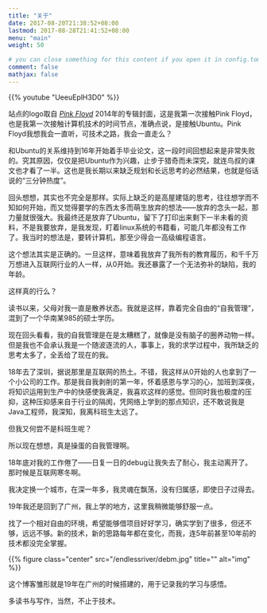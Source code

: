 ```yaml
---
title: "关于"
date: 2017-08-20T21:38:52+08:00
lastmod: 2017-08-28T21:41:52+08:00
menu: "main"
weight: 50

# you can close something for this content if you open it in config.toml.
comment: false
mathjax: false
---
```

<!--29718002-->

{{% youtube "UeeuEplH3D0" %}}

站点的logo取自 [*Pink Floyd*](https://en.wikipedia.org/wiki/Pink_Floyd) 2014年的专辑封面，这是我第一次接触Pink Floyd，也是我第一次接触计算机技术的时间节点，准确点说，是接触Ubuntu。Pink Floyd我想我会一直听，可技术之路，我会一直走么？

和Ubuntu的关系维持到16年开始着手毕业论文，这一段时间回想起来是非常失败的。究其原因，仅仅是把Ubuntu作为兴趣，止步于猎奇而未深究，就连鸟叔的课文也才看了一半。这也是我长期以来缺乏规划和长远思考的必然结果，也就是俗话说的“三分钟热度”。

回头想想，其实也不完全是那样。实际上缺乏的是高屋建瓴的思考，往往想学而不知如何开始，而又觉得要学的东西太多而萌生放弃的想法——放弃的念头一起，那力量就很强大。我最终还是放弃了Ubuntu，留下了打印出来剩下一半未看的资料，不是我要放弃，是我发现，盯着linux系统的书籍看，可能几年都没有工作了。我当时的想法是，要转计算机，那至少得会一高级编程语言。

这个想法其实是正确的。一旦这样，意味着我放弃了我所有的教育履历，和千千万万想进入互联网行业的人一样，从0开始。我还暴露了一个无法弥补的缺陷，我的年龄。

这样真的行么？

读书以来，父母对我一直是散养状态。我就是这样，靠着完全自由的“自我管理”，混到了一个华南某985的硕士学历。

现在回头看看，我的自我管理是在是太糟糕了，就像是没有脑子的圈养动物一样。但是我也不会承认我是一个随波逐流的人，事事上，我的求学过程中，我所缺乏的思考太多了，全丢给了现在的我。

18年去了深圳，据说那里是互联网的热土。不错，我这样从0开始的人也拿到了一个小公司的工作。那是我自我剥削的第一年，怀着感恩与学习的心，加班到深夜，将知识运用到生产中的快感使我满足，我喜欢这样的感觉。但同时我也极度的压抑，这种压抑感来自于行业的隔阂，凭网络上学到的那点知识，还不敢说我是Java工程师，我深知，我离科班生太远了。

但我又何尝不是科班生呢？

所以现在想想，真是操蛋的自我管理啊。

18年底对我的工作倦了——日复一日的debug让我失去了耐心，我主动离开了。那时候是互联网寒冬啊。

我决定换一个城市，在深一年多，我灵魂在飘荡，没有归属感，即使日子过得去。

19年我还是回到了广州，我上学的地方，这里我稍微能够舒服一点。

找了一个相对自由的环境，希望能够借项目好好学习，确实学到了很多，但还不够，远远不够。新的技术，新的思路每年都在变化，而我，连5年前甚至10年前的技术都没完全掌握。

{{% figure class="center" src="/endlessriver/debm.jpg" title="" alt="img" %}}

这个博客雏形就是19年在广州的时候搭建的，用于记录我的学习与感悟。

多读书与写作，当然，不止于技术。
